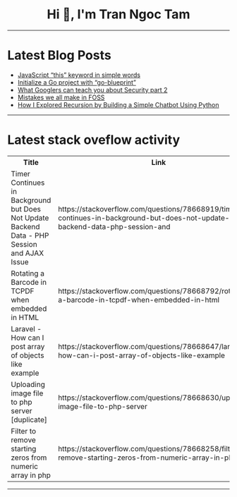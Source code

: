 <h1 align="center">Hi 👋, I'm Tran Ngoc Tam</h1>

---

# Latest Blog Posts 
<!-- BLOG-POST-LIST:START -->
- [JavaScript “this” keyword in simple words](https://dev.to/skorphil/javascript-this-keyword-in-simple-words-2ch0)
- [Initialize a Go project with “go-blueprint”](https://dev.to/hieunguyendev/initialize-a-go-project-with-go-blueprint-2bd1)
- [What Googlers can teach you about Security part 2](https://dev.to/cyber_zeal/what-googlers-can-teach-you-about-security-part-2-1ko1)
- [Mistakes we all make in FOSS](https://dev.to/litlyx/mistakes-we-all-make-in-foss-3f68)
- [How I Explored Recursion by Building a Simple Chatbot Using Python](https://dev.to/codecounsel/how-i-explored-recursion-by-building-a-simple-chatbot-using-python-2mc4)
<!-- BLOG-POST-LIST:END -->

---

# Latest stack oveflow activity
<table>
  <tr><th>Title</th><th>Link</th></tr>
  <!-- STACKOVERFLOW:START --><tr><td>Timer Continues in Background but Does Not Update Backend Data - PHP Session and AJAX Issue</td><td>https://stackoverflow.com/questions/78668919/timer-continues-in-background-but-does-not-update-backend-data-php-session-and</td></tr><tr><td>Rotating a Barcode in TCPDF when embedded in HTML</td><td>https://stackoverflow.com/questions/78668792/rotating-a-barcode-in-tcpdf-when-embedded-in-html</td></tr><tr><td>Laravel - How can I post array of objects like example</td><td>https://stackoverflow.com/questions/78668647/laravel-how-can-i-post-array-of-objects-like-example</td></tr><tr><td>Uploading image file to php server [duplicate]</td><td>https://stackoverflow.com/questions/78668630/uploading-image-file-to-php-server</td></tr><tr><td>Filter to remove starting zeros from numeric array in php</td><td>https://stackoverflow.com/questions/78668258/filter-to-remove-starting-zeros-from-numeric-array-in-php</td></tr><!-- STACKOVERFLOW:END -->
</table>

---


